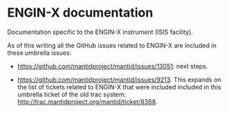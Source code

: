 ENGIN-X documentation
=====================

Documentation specific to the ENGIN-X instrument (ISIS facility).

As of this writing all the GitHub issues related to ENGIN-X are
included in these umbrella issues:

* https://github.com/mantidproject/mantid/issues/13051: next steps.

* https://github.com/mantidproject/mantid/issues/9213. This expands on
the list of tickets related to ENGIN-X that were included included in
this umbrella ticket of the old trac system:
http://trac.mantidproject.org/mantid/ticket/8368.
